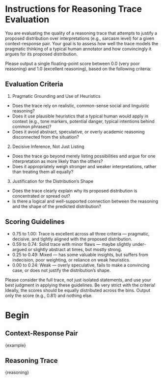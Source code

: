 # Instructions for Reasoning Trace Evaluation

You are evaluating the quality of a reasoning trace that attempts to justify a proposed distribution over interpretations (e.g., sarcasm level) for a given context-response pair. Your goal is to assess how well the trace models the pragmatic thinking of a typical human annotator and how convincingly it argues for its proposed distribution.

Please output a single floating-point score between 0.0 (very poor reasoning) and 1.0 (excellent reasoning), based on the following criteria:

## Evaluation Criteria

1. Pragmatic Grounding and Use of Heuristics

- Does the trace rely on realistic, common-sense social and linguistic reasoning?
- Does it use plausible heuristics that a typical human would apply in context (e.g., tone markers, potential danger, typical intentions behind common phrases)?
- Does it avoid abstract, speculative, or overly academic reasoning disconnected from the situation?

2. Decisive Inference, Not Just Listing

- Does the trace go beyond merely listing possibilities and argue for one interpretation as more likely than the others?
- Does it appropriately weigh stronger and weaker interpretations, rather than treating them all equally?
  
3. Justification for the Distribution’s Shape

- Does the trace clearly explain why its proposed distribution is concentrated or spread out?
- Is there a logical and well-supported connection between the reasoning and the shape of the predicted distribution?

## Scoring Guidelines

- 0.75 to 1.00: Trace is excellent across all three criteria — pragmatic, decisive, and tightly aligned with the proposed distribution.
- 0.59 to 0.74: Solid trace with minor flaws — maybe slightly under-argued or slightly abstract at times, but mostly strong.
- 0.25 to 0.49: Mixed — has some valuable insights, but suffers from indecision, poor weighting, or reliance on weak heuristics.
- 0.00 to 0.24: Weak — overly speculative, fails to make a convincing case, or does not justify the distribution’s shape.

Please consider the full trace, not just isolated statements, and use your best judgment in applying these guidelines.
Be very strict with the criteria! Ideally, the scores should be equally distributed across the bins.
Output only the score (e.g., 0.81) and nothing else.

# Begin

## Context-Response Pair

{example}

## Reasoning Trace

{reasoning}
